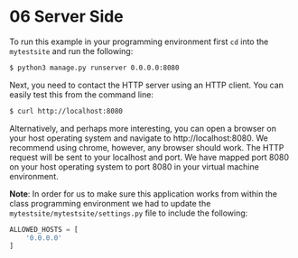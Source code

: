 # 06 Server Side

To run this example in your programming environment first `cd` into
the `mytestsite` and run the following:

```bash
$ python3 manage.py runserver 0.0.0.0:8080
```

Next, you need to contact the HTTP server using an HTTP client. You
can easily test this from the command line:

```bash
$ curl http://localhost:8080
```

Alternatively, and perhaps more interesting, you can open a browser on
your host operating system and navigate to http://localhost:8080. We
recommend using chrome, however, any browser should work. The HTTP
request will be sent to your localhost and port. We have mapped port
8080 on your host operating system to port 8080 in your virtual
machine environment.

**Note**: In order for us to make sure this application works from
  within the class programming environment we had to update the
  `mytestsite/mytestsite/settings.py` file to include the following:

```python
ALLOWED_HOSTS = [
    '0.0.0.0'
]
```